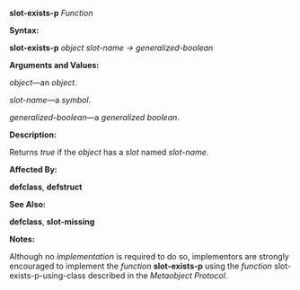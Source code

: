 **slot-exists-p** *Function* 



**Syntax:** 



**slot-exists-p** *object slot-name → generalized-boolean* 



**Arguments and Values:** 



*object*—an *object*. 



*slot-name*—a *symbol*. 



*generalized-boolean*—a *generalized boolean*. 



**Description:** 



Returns *true* if the *object* has a *slot* named *slot-name*. 



**Affected By:** 



**defclass**, **defstruct** 



**See Also:** 



**defclass**, **slot-missing** 



**Notes:** 



Although no *implementation* is required to do so, implementors are strongly encouraged to implement the *function* **slot-exists-p** using the *function* slot-exists-p-using-class described in the *Metaobject Protocol*. 







 



 



